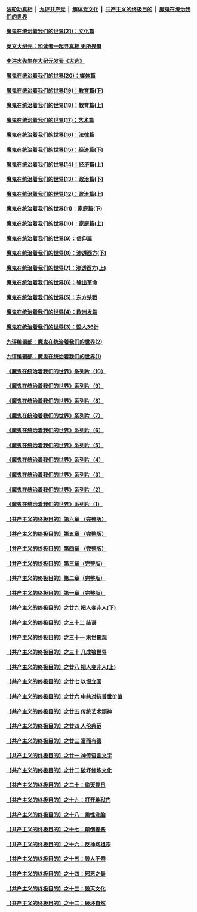 

####  [法轮功真相](../../../../basic/blob/master/README.md?t=12312331) &nbsp;|&nbsp; [九评共产党](../../../../9ping.md/blob/master/README.md?t=12312331) &nbsp;|&nbsp; [解体党文化](../../../../jtdwh.md/blob/master/README.md?t=12312331)  &nbsp;|&nbsp; [共产主义的终极目的](../../../../gczydzjmd.md/blob/master/README.md?t=12312331) &nbsp;|&nbsp; [魔鬼在统治我们的世界](../../../../mgztzwmdsj.md/blob/master/README.md?t=12312331) 

#### [魔鬼在统治着我们的世界(21)：文化篇](../pages/nsc422/n10597706.md?t=12312331) 

#### [英文大纪元：和读者一起寻真相 无所畏惧](../pages/nsc422/n12542027.md?t=12312331) 

#### [李洪志先生在大纪元发表《大选》](../pages/nsc422/n12534746.md?t=12312331) 

#### [魔鬼在统治着我们的世界(20)：媒体篇](../pages/nsc422/n10586579.md?t=12312331) 

#### [魔鬼在统治着我们的世界(19)：教育篇(下)](../pages/nsc422/n10564808.md?t=12312331) 

#### [魔鬼在统治着我们的世界(18)：教育篇(上)](../pages/nsc422/n10526970.md?t=12312331) 

#### [魔鬼在统治着我们的世界(17)：艺术篇](../pages/nsc422/n10499093.md?t=12312331) 

#### [魔鬼在统治着我们的世界(16)：法律篇](../pages/nsc422/n10485969.md?t=12312331) 

#### [魔鬼在统治着我们的世界(15)：经济篇(下)](../pages/nsc422/n10469975.md?t=12312331) 

#### [魔鬼在统治着我们的世界(14)：经济篇(上)](../pages/nsc422/n10457370.md?t=12312331) 

#### [魔鬼在统治着我们的世界(13)：政治篇(下)](../pages/nsc422/n10448270.md?t=12312331) 

#### [魔鬼在统治着我们的世界(12)：政治篇(上)](../pages/nsc422/n10444576.md?t=12312331) 

#### [魔鬼在统治着我们的世界(11)：家庭篇(下)](../pages/nsc422/n10440961.md?t=12312331) 

#### [魔鬼在统治着我们的世界(10)：家庭篇(上)](../pages/nsc422/n10435448.md?t=12312331) 

#### [魔鬼在统治着我们的世界(9)：信仰篇](../pages/nsc422/n10432159.md?t=12312331) 

#### [魔鬼在统治着我们的世界(8)：渗透西方(下)](../pages/nsc422/n10429603.md?t=12312331) 

#### [魔鬼在统治着我们的世界(7)：渗透西方(上)](../pages/nsc422/n10426013.md?t=12312331) 

#### [魔鬼在统治着我们的世界(6)：输出革命](../pages/nsc422/n10421536.md?t=12312331) 

#### [魔鬼在统治着我们的世界(5)：东方杀戮](../pages/nsc422/n10417707.md?t=12312331) 

#### [魔鬼在统治着我们的世界(4)：欧洲发端](../pages/nsc422/n10414890.md?t=12312331) 

#### [魔鬼在统治着我们的世界(3)：毁人36计](../pages/nsc422/n10411583.md?t=12312331) 

#### [九评编辑部：魔鬼在统治着我们的世界(2)](../pages/nsc422/n10410036.md?t=12312331) 

#### [九评编辑部：魔鬼在统治着我们的世界(1)](../pages/nsc422/n10406825.md?t=12312331) 

#### [《魔鬼在统治着我们的世界》系列片（10）](../pages/nsc422/n12292670.md?t=12312331) 

#### [《魔鬼在统治着我们的世界》系列片（9）](../pages/nsc422/n12290859.md?t=12312331) 

#### [《魔鬼在统治着我们的世界》系列片（8）](../pages/nsc422/n12287445.md?t=12312331) 

#### [《魔鬼在统治着我们的世界》系列片（7）](../pages/nsc422/n12283425.md?t=12312331) 

#### [《魔鬼在统治着我们的世界》系列片（6）](../pages/nsc422/n12282314.md?t=12312331) 

#### [《魔鬼在统治着我们的世界》系列片（5）](../pages/nsc422/n12281419.md?t=12312331) 

#### [《魔鬼在统治着我们的世界》系列片（4）](../pages/nsc422/n12274024.md?t=12312331) 

#### [《魔鬼在统治着我们的世界》系列片（3）](../pages/nsc422/n12271322.md?t=12312331) 

#### [《魔鬼在统治着我们的世界》系列片（2）](../pages/nsc422/n12269049.md?t=12312331) 

#### [《魔鬼在统治着我们的世界》系列片（1）](../pages/nsc422/n12267575.md?t=12312331) 

#### [【共产主义的终极目的】第六章 （完整版）](../pages/nsc422/n11428913.md?t=12312331) 

#### [【共产主义的终极目的】第五章 （完整版）](../pages/nsc422/n11428912.md?t=12312331) 

#### [【共产主义的终极目的】第四章 （完整版）](../pages/nsc422/n11428907.md?t=12312331) 

#### [【共产主义的终极目的】第三章（完整版）](../pages/nsc422/n11428848.md?t=12312331) 

#### [【共产主义的终极目的】第二章（完整版）](../pages/nsc422/n11428831.md?t=12312331) 

#### [【共产主义的终极目的】第一章（完整版）](../pages/nsc422/n11417651.md?t=12312331) 

#### [【共产主义的终极目的】之廿九 把人变非人(下)](../pages/nsc422/n11344140.md?t=12312331) 

#### [【共产主义的终极目的】之三十二 结语](../pages/nsc422/n11360535.md?t=12312331) 

#### [【共产主义的终极目的】之三十一 末世景观](../pages/nsc422/n11351129.md?t=12312331) 

#### [【共产主义的终极目的】之三十 几成狼世界](../pages/nsc422/n11348280.md?t=12312331) 

#### [【共产主义的终极目的】之廿八 把人变非人(上)](../pages/nsc422/n11340492.md?t=12312331) 

#### [【共产主义的终极目的】之廿七 以恨立国](../pages/nsc422/n11336944.md?t=12312331) 

#### [【共产主义的终极目的】之廿六 中共对抗普世价值](../pages/nsc422/n11324785.md?t=12312331) 

#### [【共产主义的终极目的】之廿五 传统艺术颂神](../pages/nsc422/n11296396.md?t=12312331) 

#### [【共产主义的终极目的】之廿四 人伦典范](../pages/nsc422/n11296397.md?t=12312331) 

#### [【共产主义的终极目的】之廿三 富而有德](../pages/nsc422/n11283598.md?t=12312331) 

#### [【共产主义的终极目的】之廿一 神传语言文字](../pages/nsc422/n11263265.md?t=12312331) 

#### [【共产主义的终极目的】之廿二 破坏修炼文化](../pages/nsc422/n11245728.md?t=12312331) 

#### [【共产主义的终极目的】之二十：偷天换日](../pages/nsc422/n11238846.md?t=12312331) 

#### [【共产主义的终极目的】之十九：打开地狱门](../pages/nsc422/n11206376.md?t=12312331) 

#### [【共产主义的终极目的】之十八：柔性洗脑](../pages/nsc422/n11199994.md?t=12312331) 

#### [【共产主义的终极目的】之十七：颠倒善恶](../pages/nsc422/n11179782.md?t=12312331) 

#### [【共产主义的终极目的】之十六：反神骂祖宗](../pages/nsc422/n11166798.md?t=12312331) 

#### [【共产主义的终极目的】之十五：毁人不倦](../pages/nsc422/n11166792.md?t=12312331) 

#### [【共产主义的终极目的】之十四：邪恶之最](../pages/nsc422/n11150249.md?t=12312331) 

#### [【共产主义的终极目的】之十三：毁灭文化](../pages/nsc422/n11135227.md?t=12312331) 

#### [【共产主义的终极目的】之十二：破坏自然](../pages/nsc422/n11135214.md?t=12312331) 

